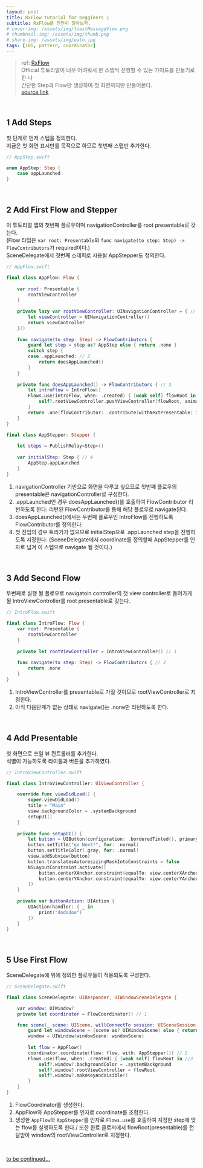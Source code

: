 ```yaml
---
layout: post
title: RxFlow tutorial for begginers 1
subtitle: RxFlow를 천천히 알아보자.
# cover-img: /assets/img/toastMessageView.png
# thumbnail-img: /assets/img/thumb.png
# share-img: /assets/img/path.jpg
tags: [iOS, pattern, coordinator]
---
```


> ref: [RxFlow](https://github.com/RxSwiftCommunity/RxFlow)\
Official 튜토리얼이 너무 어려워서 한 스텝씩 진행할 수 있는 가이드를 만들기로 한 나\
간단한 Step과 Flow만 생성하여 첫 화면까지만 만들어본다.\
[source link](https://github.com/codesmithchad/gettingRxFlow/tree/first_flow)

&nbsp;

## 1 Add Steps
첫 단계로 먼저 스텝을 정의한다.\
지금은 첫 화면 표시만를 목적으로 하므로 첫번째 스탭만 추가한다.

```swift
// AppStep.swift

enum AppStep: Step {
    case appLaunched
}
```

&nbsp;

## 2 Add First Flow and Stepper
이 튜토리얼 앱의 첫번째 플로우이며 navigationController를 root presentable로 갖는다.\
(Flow 타입은 `var root: Presentable`와 `func navigate(to step: Step) -> FlowContributors`가 required이다.)\
SceneDelegate에서 첫번째 스테퍼로 사용될 AppStepper도 정의한다.

```swift
// AppFlow.swift

final class AppFlow: Flow {
    
    var root: Presentable {
        rootViewController
    }
    
    private lazy var rootViewController: UINavigationController = { // 1
        let viewController = UINavigationController()
        return viewController
    }()
    
    func navigate(to step: Step) -> FlowContributors {
        guard let step = step as? AppStep else { return .none }
        switch step {
        case .appLaunched: // 2
            return doesAppLaunched()
        }
    }
    
    private func doesAppLaunched() -> FlowContributors { // 3
        let introFlow = IntroFlow()
        Flows.use(introFlow, when: .created) { [weak self] flowRoot in
            self?.rootViewController.pushViewController(flowRoot, animated: false)
        }
        return .one(flowContributor: .contribute(withNextPresentable: introFlow, withNextStepper: OneStepper(withSingleStep: AppStep.appLaunched))) // warning: 마지막 AppStep.appLaunched은 차후 진행할 스텝으로 변경되어야 한다.
    }
}

final class AppStepper: Stepper {
    
    let steps = PublishRelay<Step>()
    
    var initialStep: Step { // 4
        AppStep.appLaunched
    }
}

```
1. navigationController 기반으로 화면을 다루고 싶으므로 첫번째 플로우의 presentable은 navigationController로 구성한다.
2. .appLaunched인 경우 doesAppLaunched()를 호출하여 FlowContributor 리턴하도록 한다. 리턴된 FlowContributor를 통해 해당 플로우로 navigate된다.
3. doesAppLaunched()에서는 두번째 플로우인 IntroFlow를 진행하도록 FlowContributor를 정의한다.
4. 첫 진입의 경우 트리거가 없으므로 initialStep으로 .appLaunched step을 진행하도록 지정한다. (SceneDelegate에서 coordinate를 정의할때 AppStepper를 인자로 넘겨 이 스텝으로 navigate 될 것이다.)

&nbsp;

## 3 Add Second Flow
두번째로 실행 될 플로우로 navigatoin controller의 첫 view controller로 들어가게 될 IntroViewController를 root presentable로 갖는다.
```swift
// IntroFlow.swift

final class IntroFlow: Flow {
    var root: Presentable {
        rootViewController
    }
    
    private let rootViewController = IntroViewController() // 1
    
    func navigate(to step: Step) -> FlowContributors { // 2
        return .none
    }
}
```
1. IntroViewController를 presentable로 가질 것이므로 rootViewController로 지정한다.
2. 아직 다음단계가 없는 상태로 navigate()는 .none만 리턴하도록 한다.

&nbsp;

## 4 Add Presentable
첫 화면으로 쓰일 뷰 컨트롤러를 추가한다.\
식별이 가능하도록 타이틀과 버튼을 추가하였다.

```swift
// IntroViewController.swift

final class IntroViewController: UIViewController {

    override func viewDidLoad() {
        super.viewDidLoad()
        title = "Main"
        view.backgroundColor = .systemBackground
        setupUI()
    }
    
    private func setupUI() {
        let button = UIButton(configuration: .borderedTinted(), primaryAction: buttonAction)
        button.setTitle("go Next!", for: .normal)
        button.setTitleColor(.gray, for: .normal)
        view.addSubview(button)
        button.translatesAutoresizingMaskIntoConstraints = false
        NSLayoutConstraint.activate([
            button.centerXAnchor.constraint(equalTo: view.centerXAnchor),
            button.centerYAnchor.constraint(equalTo: view.centerYAnchor)
        ])
    }
    
    private var buttonAction: UIAction {
        UIAction(handler: { _ in
            print("dododoo")
        })
    }
}
```

&nbsp;

## 5 Use First Flow
SceneDelegate에 위에 정의한 플로우들이 적용되도록 구성한다.

```swift
// SceneDelegate.swift

final class SceneDelegate: UIResponder, UIWindowSceneDelegate {

    var window: UIWindow?
    private let coordinator = FlowCoordinator() // 1

    func scene(_ scene: UIScene, willConnectTo session: UISceneSession, options connectionOptions: UIScene.ConnectionOptions) {
        guard let windowScene = (scene as? UIWindowScene) else { return }
        window = UIWindow(windowScene: windowScene)
        
        let flow = AppFlow()
        coordinator.coordinate(flow: flow, with: AppStepper()) // 2
        Flows.use(flow, when: .created) { [weak self] flowRoot in //3
            self?.window?.backgroundColor = .systemBackground
            self?.window?.rootViewController = flowRoot
            self?.window?.makeKeyAndVisible()
        }
    }
}
```
1. FlowCoordinator를 생성한다.
2. AppFlow와 AppStepper를 인자로 coordinate를 조합한다.
3. 생성한 `AppFlow`와 `AppStepper`를 인자로 `Flows.use`를 호출하여 지정한 step에 맞는 flow를 실행하도록 한다./
또한 완료 클로저에서 flowRoot(presentable)를 전달받아 window의 rootViewController로 지정한다.


&nbsp;

[to be continued...](https://codesmithchad.github.io/2022-06-08-RxFlow_Tutorial2/)


&nbsp;
